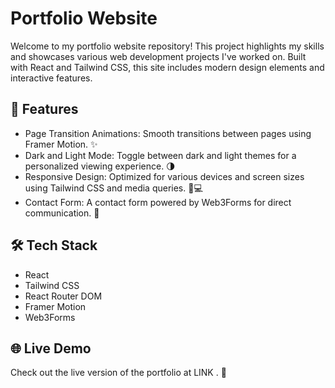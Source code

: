 
# Portfolio Website

Welcome to my portfolio website repository! This project highlights my skills and showcases various web development projects I've worked on. Built with React and Tailwind CSS, this site includes modern design elements and interactive features.


## 🚀 Features

- Page Transition Animations: Smooth transitions between pages using Framer Motion. ✨
- Dark and Light Mode: Toggle between dark and light themes for a personalized viewing experience. 🌗
- Responsive Design: Optimized for various devices and screen sizes using Tailwind CSS and media queries. 📱💻
- Contact Form: A contact form powered by Web3Forms for direct communication. 📧

## 🛠 Tech Stack
- React
- Tailwind CSS
- React Router DOM
- Framer Motion
- Web3Forms
  
## 🌐 Live Demo

Check out the live version of the portfolio at LINK . 🚀

